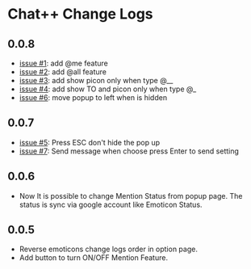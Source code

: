 Chat++ Change Logs
=================

## 0.0.8
* [issue #1](../../issues/1): add @me feature
* [issue #2](../../issues/2): add @all feature
* [issue #3](../../issues/3): add show picon only when type @__
* [issue #4](../../issues/4): add show TO and picon only when type @_
* [issue #6](../../issues/6): move popup to left when is hidden

## 0.0.7
* [issue #5](../../issues/5): Press ESC don't hide the pop up
* [issue #7](../../issues/7): Send message when choose press Enter to send setting

## 0.0.6
* Now It is possible to change Mention Status from popup page. The status is sync via google account like Emoticon Status.

## 0.0.5
* Reverse emoticons change logs order in option page.
* Add button to turn ON/OFF Mention Feature.
